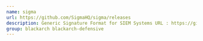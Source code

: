 ```yaml
---
name: sigma
url: https://github.com/SigmaHQ/sigma/releases
description: Generic Signature Format for SIEM Systems URL : https://github.
group: blackarch blackarch-defensive
---
```

